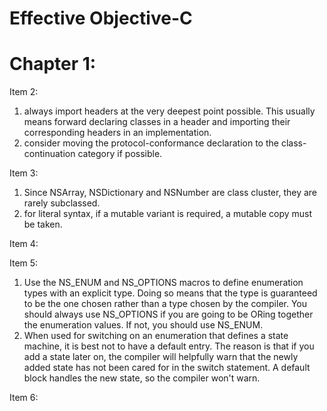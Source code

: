 Effective Objective-C
=====================

# Chapter 1: 
Item 2: 
1. always import headers at the very deepest point possible. This usually means forward declaring classes in a header and importing their corresponding headers in an implementation.
2. consider moving the protocol-conformance declaration to the class-continuation category if possible.

Item 3:
1. Since NSArray, NSDictionary and NSNumber are class cluster, they are rarely subclassed.
2. for literal syntax, if a mutable variant is required, a mutable copy must be taken.

Item 4:

Item 5: 
1. Use the NS_ENUM and NS_OPTIONS macros to define enumeration types with an explicit type.
   Doing so means that the type is guaranteed to be the one chosen rather than a type chosen by the compiler.
   You should always use NS_OPTIONS if you are going to be ORing together the enumeration values. If not, you should use NS_ENUM.
2. When used for switching on an enumeration that defines a state machine, it is best not to have a default entry.
   The reason is that if you add a state later on, the compiler will helpfully warn that the newly added state has not been cared for in the switch statement. A default block handles the new state, so the compiler won't warn.

Item 6: 
